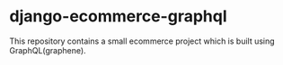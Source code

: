 # django-ecommerce-graphql
This repository contains a small ecommerce project which is built using GraphQL(graphene).
